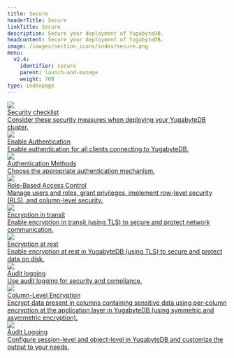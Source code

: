 ```yaml
---
title: Secure
headerTitle: Secure
linkTitle: Secure
description: Secure your deployment of YugabyteDB.
headcontent: Secure your deployment of YugabyteDB.
image: /images/section_icons/index/secure.png
menu:
  v2.4:
    identifier: secure
    parent: launch-and-manage
    weight: 700
type: indexpage
---
```


<div class="row">

  <div class="col-12 col-md-6 col-lg-12 col-xl-6">
    <a class="section-link icon-offset" href="security-checklist/">
      <div class="head">
        <img class="icon" src="/images/section_icons/secure/checklist.png" aria-hidden="true" />
        <div class="title">Security checklist</div>
      </div>
      <div class="body">
          Consider these security measures when deploying your
          YugabyteDB cluster.
      </div>
    </a>
  </div>

  <div class="col-12 col-md-6 col-lg-12 col-xl-6">
    <a class="section-link icon-offset" href="enable-authentication/">
      <div class="head">
        <img class="icon" src="/images/section_icons/secure/authentication.png" aria-hidden="true" />
        <div class="title">Enable Authentication</div>
      </div>
      <div class="body">
          Enable authentication for all clients connecting to YugabyteDB.
      </div>
    </a>
  </div>

  <div class="col-12 col-md-6 col-lg-12 col-xl-6">
    <a class="section-link icon-offset" href="authentication/">
      <div class="head">
        <img class="icon" src="/images/section_icons/secure/authentication.png" aria-hidden="true" />
        <div class="title">Authentication Methods</div>
      </div>
      <div class="body">
          Choose the appropriate authentication mechanism.
      </div>
    </a>
  </div>

  <div class="col-12 col-md-6 col-lg-12 col-xl-6">
    <a class="section-link icon-offset" href="authorization/">
      <div class="head">
        <img class="icon" src="/images/section_icons/secure/authorization.png" aria-hidden="true" />
        <div class="title">Role-Based Access Control</div>
      </div>
      <div class="body">
          Manage users and roles, grant privileges, implement row-level security (RLS), and column-level security.
      </div>
    </a>
  </div>

  <div class="col-12 col-md-6 col-lg-12 col-xl-6">
    <a class="section-link icon-offset" href="tls-encryption/">
      <div class="head">
        <img class="icon" src="/images/section_icons/secure/tls-encryption.png" aria-hidden="true" />
        <div class="title">Encryption in transit</div>
      </div>
      <div class="body">
          Enable encryption in transit (using TLS) to secure and protect network communication.
      </div>
    </a>
  </div>

  <div class="col-12 col-md-6 col-lg-12 col-xl-6">
    <a class="section-link icon-offset" href="encryption-at-rest/">
      <div class="head">
        <img class="icon" src="/images/section_icons/secure/tls-encryption.png"
        aria-hidden="true" />
        <div class="title">Encryption at rest</div>
      </div>
      <div class="body">
          Enable encryption at rest in YugabyteDB (using TLS) to secure and protect data on disk.
      </div>
    </a>
  </div>

  <div class="col-12 col-md-6 col-lg-12 col-xl-6">
    <a class="section-link icon-offset" href="audit-logging/">
      <div class="head">
        <img class="icon" src="/images/section_icons/secure/tls-encryption.png"
        aria-hidden="true" />
        <div class="title">Audit logging</div>
      </div>
      <div class="body">
          Use audit logging for security and compliance.
      </div>
    </a>
  </div>

  <div class="col-12 col-md-6 col-lg-12 col-xl-6">
    <a class="section-link icon-offset" href="column-level-encryption/">
      <div class="head">
        <img class="icon" src="/images/section_icons/secure/tls-encryption.png"
        aria-hidden="true" />
        <div class="title">Column-Level Encryption</div>
      </div>
      <div class="body">
          Encrypt data present in columns containing sensitive data using per-column encryption at the application layer in YugabyteDB (using symmetric and asymmetric encryption).
      </div>
    </a>
  </div>

  <div class="col-12 col-md-6 col-lg-12 col-xl-6">
    <a class="section-link icon-offset" href="audit-logging/">
      <div class="head">
        <img class="icon" src="/images/section_icons/secure/tls-encryption.png"
        aria-hidden="true" />
        <div class="title">Audit Logging</div>
      </div>
      <div class="body">
          Configure session-level and object-level in YugabyteDB and customize the output to your needs.
      </div>
    </a>
  </div>

</div>
